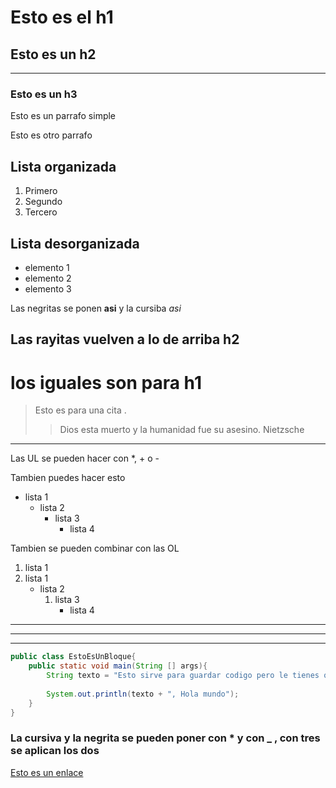 # Esto es el h1

## Esto es un h2

---  

### Esto es un h3

Esto es un parrafo simple

Esto es otro parrafo

## Lista organizada

1. Primero
2. Segundo
3. Tercero

## Lista desorganizada

- elemento 1
- elemento 2
- elemento 3

Las negritas se ponen **asi** y la cursiba *asi*

Las rayitas vuelven a lo de arriba h2
---

los iguales son para h1
===

>Esto es para una cita .
>
>>Dios esta muerto y la humanidad fue su asesino. Nietzsche

---

Las UL se pueden hacer con *, + o -

Tambien puedes hacer esto

- lista 1
  - lista 2
    - lista 3
      - lista 4

Tambien se pueden combinar con las OL

1. lista 1
2. lista 1
   - lista 2
     1. lista 3
        - lista 4

* * *
_ _ _
- - -

~~~~ Java
public class EstoEsUnBloque{
    public static void main(String [] args){
        String texto = "Esto sirve para guardar codigo pero le tienes que especificar el lenguaje";
    
        System.out.println(texto + ", Hola mundo");
    }
} 
~~~~

### La cursiva y la negrita se pueden poner con * y con _ , con tres se aplican los dos

[Esto es un enlace](https://www.youtube.com)

